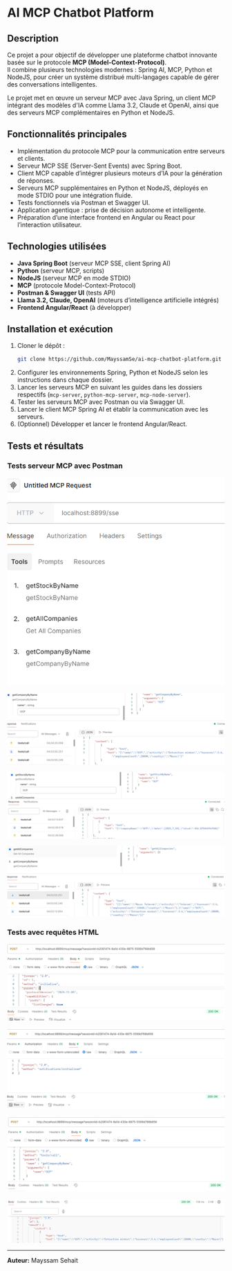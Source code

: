 
# AI MCP Chatbot Platform

## Description

Ce projet a pour objectif de développer une plateforme chatbot innovante basée sur le protocole **MCP (Model-Context-Protocol)**.  
Il combine plusieurs technologies modernes : Spring AI, MCP, Python et NodeJS, pour créer un système distribué multi-langages capable de gérer des conversations intelligentes.

Le projet met en œuvre un serveur MCP avec Java Spring, un client MCP intégrant des modèles d'IA comme Llama 3.2, Claude et OpenAI, ainsi que des serveurs MCP complémentaires en Python et NodeJS.

## Fonctionnalités principales

- Implémentation du protocole MCP pour la communication entre serveurs et clients.  
- Serveur MCP SSE (Server-Sent Events) avec Spring Boot.  
- Client MCP capable d’intégrer plusieurs moteurs d’IA pour la génération de réponses.  
- Serveurs MCP supplémentaires en Python et NodeJS, déployés en mode STDIO pour une intégration fluide.  
- Tests fonctionnels via Postman et Swagger UI.  
- Application agentique : prise de décision autonome et intelligente.  
- Préparation d’une interface frontend en Angular ou React pour l’interaction utilisateur.

## Technologies utilisées

- **Java Spring Boot** (serveur MCP SSE, client Spring AI)  
- **Python** (serveur MCP, scripts)  
- **NodeJS** (serveur MCP en mode STDIO)  
- **MCP** (protocole Model-Context-Protocol)  
- **Postman & Swagger UI** (tests API)  
- **Llama 3.2, Claude, OpenAI** (moteurs d’intelligence artificielle intégrés)  
- **Frontend Angular/React** (à développer)

## Installation et exécution

1. Cloner le dépôt :  
   ```bash
   git clone https://github.com/MayssamSe/ai-mcp-chatbot-platform.git
   ```
2. Configurer les environnements Spring, Python et NodeJS selon les instructions dans chaque dossier.  
3. Lancer les serveurs MCP en suivant les guides dans les dossiers respectifs (`mcp-server`, `python-mcp-server`, `mcp-node-server`).  
4. Tester les serveurs MCP avec Postman ou via Swagger UI.  
5. Lancer le client MCP Spring AI et établir la communication avec les serveurs.  
6. (Optionnel) Développer et lancer le frontend Angular/React.

## Tests et résultats

### Tests serveur MCP avec Postman

![MCP](images/mcp.PNG)

![MCP](images/companyByName.PNG)

![MCP](images/StockByName.PNG)

![MCP](images/AllCompanies.PNG)

### Tests avec requêtes HTML

![Initialiser connexion](images/initialiserConn.PNG)

![Notification](images/notif.PNG)

![CompanyByName](images/ByNamePost.PNG)

![Resultat](images/resultat.PNG)

---

**Auteur:** Mayssam Sehait  


